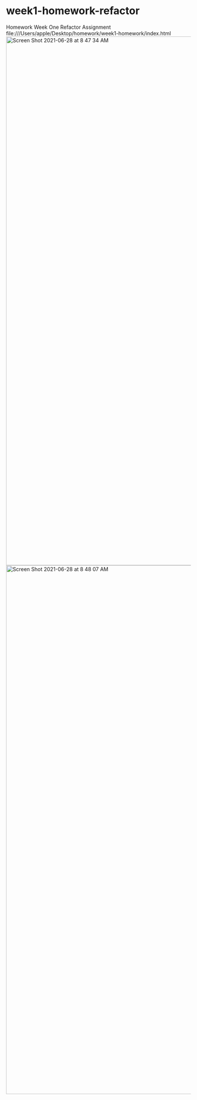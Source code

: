 # week1-homework-refactor 
Homework Week One Refactor Assignment 
file:///Users/apple/Desktop/homework/week1-homework/index.html
<img width="1440" alt="Screen Shot 2021-06-28 at 8 47 34 AM" src="https://user-images.githubusercontent.com/84817902/123666044-b7743780-d7ed-11eb-986f-7c4d09b8c862.png">
<img width="1440" alt="Screen Shot 2021-06-28 at 8 48 07 AM" src="https://user-images.githubusercontent.com/84817902/123666061-bc38eb80-d7ed-11eb-95fc-2ba9e4589200.png">




